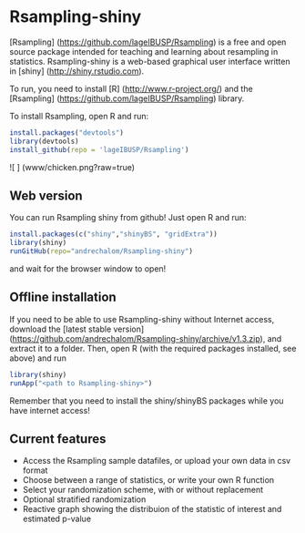 # Rsampling-shiny

[Rsampling] (https://github.com/lageIBUSP/Rsampling) is a free and open source package intended for 
teaching and learning about resampling in statistics. Rsampling-shiny is a web-based graphical user interface
written in [shiny] (http://shiny.rstudio.com).

To run, you need to install [R] (http://www.r-project.org/) and the [Rsampling] (https://github.com/lageIBUSP/Rsampling) library.

To install Rsampling, open R and run:
```R
install.packages("devtools")
library(devtools)
install_github(repo = 'lageIBUSP/Rsampling')
```

![ ] (www/chicken.png?raw=true)

## Web version
You can run Rsampling shiny from github! Just open R and run:
```R
install.packages(c("shiny","shinyBS", "gridExtra"))
library(shiny)
runGitHub(repo="andrechalom/Rsampling-shiny")
``` 
and wait for the browser window to open!

## Offline installation
If you need to be able to use Rsampling-shiny without Internet access, download the [latest stable version] 
(https://github.com/andrechalom/Rsampling-shiny/archive/v1.3.zip), 
and extract it to a folder. Then, open R (with the required packages installed, see above) and run
```R
library(shiny)
runApp("<path to Rsampling-shiny>")
```
Remember that you need to install the shiny/shinyBS packages while you have internet access!

## Current features
* Access the Rsampling sample datafiles, or upload your own data in csv format
* Choose between a range of statistics, or write your own R function
* Select your randomization scheme, with or without replacement
* Optional stratified randomization
* Reactive graph showing the distribuion of the statistic of interest and estimated p-value
